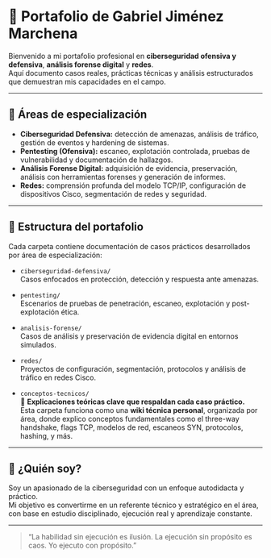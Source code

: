 # 🧠 Portafolio de Gabriel Jiménez Marchena

Bienvenido a mi portafolio profesional en **ciberseguridad ofensiva y defensiva**, **análisis forense digital** y **redes**.  
Aquí documento casos reales, prácticas técnicas y análisis estructurados que demuestran mis capacidades en el campo.

---

## 🔐 Áreas de especialización

- **Ciberseguridad Defensiva:** detección de amenazas, análisis de tráfico, gestión de eventos y hardening de sistemas.
- **Pentesting (Ofensiva):** escaneo, explotación controlada, pruebas de vulnerabilidad y documentación de hallazgos.
- **Análisis Forense Digital:** adquisición de evidencia, preservación, análisis con herramientas forenses y generación de informes.
- **Redes:** comprensión profunda del modelo TCP/IP, configuración de dispositivos Cisco, segmentación de redes y seguridad.

---

## 📂 Estructura del portafolio

Cada carpeta contiene documentación de casos prácticos desarrollados por área de especialización:

- `ciberseguridad-defensiva/`  
  Casos enfocados en protección, detección y respuesta ante amenazas.

- `pentesting/`  
  Escenarios de pruebas de penetración, escaneo, explotación y post-explotación ética.

- `analisis-forense/`  
  Casos de análisis y preservación de evidencia digital en entornos simulados.

- `redes/`  
  Proyectos de configuración, segmentación, protocolos y análisis de tráfico en redes Cisco.

- `conceptos-tecnicos/`  
  📘 **Explicaciones teóricas clave que respaldan cada caso práctico.**  
  Esta carpeta funciona como una **wiki técnica personal**, organizada por área, donde explico conceptos fundamentales como el three-way handshake, flags TCP, modelos de red, escaneos SYN, protocolos, hashing, y más.

---

## 🧩 ¿Quién soy?

Soy un apasionado de la ciberseguridad con un enfoque autodidacta y práctico.  
Mi objetivo es convertirme en un referente técnico y estratégico en el área, con base en estudio disciplinado, ejecución real y aprendizaje constante.

---

> “La habilidad sin ejecución es ilusión. La ejecución sin propósito es caos. Yo ejecuto con propósito.”
